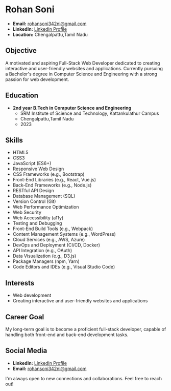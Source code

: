 # Rohan Soni

- **Email:** rohansoni342ni@gmail.com
- **LinkedIn:** [LinkedIn Profile](https://shorturl.at/jACRZ)
- **Location:** Chengalpattu,Tamil Nadu

## Objective

A motivated and aspiring Full-Stack Web Developer dedicated to creating interactive and user-friendly websites and applications. Currently pursuing a Bachelor's degree in Computer Science and Engineering with a strong passion for web development.

## Education

- **2nd year B.Tech in Computer Science and Engineering**
  - SRM Institute of Science and Technology, Kattankulathur Campus
  - Chengalpattu,Tamil Nadu
  - 2023

## Skills

- HTML5
- CSS3
- JavaScript (ES6+)
- Responsive Web Design
- CSS Frameworks (e.g., Bootstrap)
- Front-End Libraries (e.g., React, Vue.js)
- Back-End Frameworks (e.g., Node.js)
- RESTful API Design
- Database Management (SQL)
- Version Control (Git)
- Web Performance Optimization
- Web Security
- Web Accessibility (a11y)
- Testing and Debugging
- Front-End Build Tools (e.g., Webpack)
- Content Management Systems (e.g., WordPress)
- Cloud Services (e.g., AWS, Azure)
- DevOps and Deployment (CI/CD, Docker)
- API Integration (e.g., OAuth)
- Data Visualization (e.g., D3.js)
- Package Managers (npm, Yarn)
- Code Editors and IDEs (e.g., Visual Studio Code)

## Interests

- Web development
- Creating interactive and user-friendly websites and applications

## Career Goal

My long-term goal is to become a proficient full-stack developer, capable of handling both front-end and back-end development tasks.

## Social Media

- **LinkedIn:** [LinkedIn Profile](https://shorturl.at/jACRZ)
- **Email:** rohansoni342ni@gmail.com

I'm always open to new connections and collaborations. Feel free to reach out!
